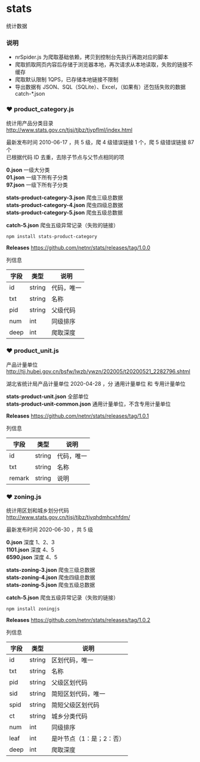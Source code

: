 # stats
统计数据

### 说明
- nrSpider.js 为爬取基础依赖，拷贝到控制台先执行再跑对应的脚本
- 爬取抓取网页内容后存储于浏览器本地，再次请求从本地读取，失败的链接不缓存
- 爬取默认限制 1QPS，已存储本地链接不限制
- 导出数据有 JSON、SQL（SQLite）、Excel，（如果有）还包括失败的数据 catch-*.json

### ❤ product_category.js

统计用产品分类目录  
http://www.stats.gov.cn/tjsj/tjbz/tjypflml/index.html

最新发布时间 2010-06-17 ，共 5 级，爬 4 级错误链接 1 个，爬 5 级错误链接 87 个  
已根据代码 ID 去重，去除子节点与父节点相同的项

**0.json** 一级大分类  
**01.json** 一级下所有子分类  
**97.json** 一级下所有子分类  

**stats-product-category-3.json** 爬虫三级总数据  
**stats-product-category-4.json** 爬虫四级总数据  
**stats-product-category-5.json** 爬虫五级总数据  

**catch-5.json** 爬虫五级异常记录（失败的链接）

```
npm install stats-product-category
```
**Releases** https://github.com/netnr/stats/releases/tag/1.0.0

列信息

字段 | 类型 | 说明
---- | ---- | ----
id | string | 代码，唯一
txt | string | 名称
pid | string | 父级代码
num | int | 同级排序
deep | int | 爬取深度


### ❤ product_unit.js

产品计量单位  
http://tjj.hubei.gov.cn/bsfw/lwzb/ywzn/202005/t20200521_2282796.shtml

湖北省统计局产品计量单位 2020-04-28 ，分 通用计量单位 和 专用计量单位

**stats-product-unit.json** 全部单位  
**stats-product-unit-common.json** 通用计量单位，不含专用计量单位

**Releases** https://github.com/netnr/stats/releases/tag/1.0.1

列信息

字段 | 类型 | 说明
---- | ---- | ----
id | string | 代码，唯一
txt | string | 名称
remark | string | 说明


### ❤ zoning.js

统计用区划和城乡划分代码  
http://www.stats.gov.cn/tjsj/tjbz/tjyqhdmhcxhfdm/

最新发布时间 2020-06-30 ，共 5 级

**0.json** 深度 1、2、3  
**1101.json** 深度 4、5  
**6590.json** 深度 4、5  

**stats-zoning-3.json** 爬虫三级总数据  
**stats-zoning-4.json** 爬虫四级总数据  
**stats-zoning-5.json** 爬虫五级总数据  

**catch-5.json** 爬虫五级异常记录（失败的链接）

```
npm install zoningjs
```
**Releases** https://github.com/netnr/stats/releases/tag/1.0.2

列信息

字段 | 类型 | 说明
---- | ---- | ----
id | string | 区划代码，唯一
txt | string | 名称
pid | string | 父级区划代码
sid | string | 简短区划代码，唯一
spid | string | 简短父级区划代码
ct | string | 城乡分类代码
num | int | 同级排序
leaf | int | 是叶节点（1：是；2：否）
deep | int | 爬取深度
